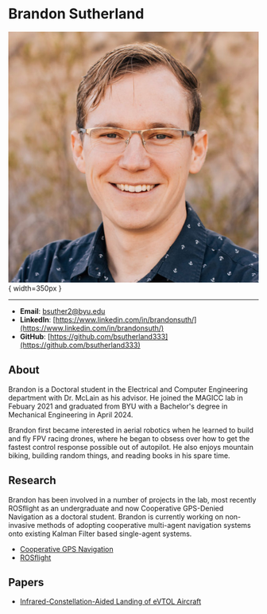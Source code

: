 # Brandon Sutherland

![](../assets/brandon_sutherland.jpg){ width=350px }

---

- **Email**: bsuther2@byu.edu
- **LinkedIn**: [https://www.linkedin.com/in/brandonsuth/](https://www.linkedin.com/in/brandonsuth/)
- **GitHub**: [https://github.com/bsutherland333](https://github.com/bsutherland333)

## About

Brandon is a Doctoral student in the Electrical and Computer Engineering department with Dr. McLain as his advisor. He joined the MAGICC lab in Febuary 2021 and graduated from BYU with a Bachelor's degree in Mechanical Engineering in April 2024.

Brandon first became interested in aerial robotics when he learned to build and fly FPV racing drones, where he began to obsess over how to get the fastest control response possible out of autopilot. He also enjoys mountain biking, building random things, and reading books in his spare time.

## Research

Brandon has been involved in a number of projects in the lab, most recently ROSflight as an undergraduate and now Cooperative GPS-Denied Navigation as a doctoral student. Brandon is currently working on non-invasive methods of adopting cooperative multi-agent navigation systems onto existing Kalman Filter based single-agent systems.

- [Cooperative GPS Navigation](../../research/projects/cooperative_gps_denied_nav.md)
- [ROSflight](../../research/projects/rosflight.md)

## Papers

- [Infrared-Constellation-Aided Landing of eVTOL Aircraft](https://arc.aiaa.org/doi/10.2514/6.2025-1538)

